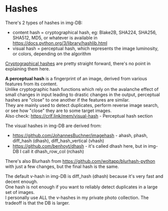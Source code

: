 # Hashes

There's 2 types of hashes in img-DB:
- content hash = cryptographical hash, eg: Blake2B, SHA224, SHA256, SHA512, MD5, or whatever is available in https://docs.python.org/3/library/hashlib.html
- visual hash = perceptual hash, which represents the image luminosity, or colors, depending on the algorithm

[Cryptographical hashes](https://lifewire.com/cryptographic-hash-function-2625832) are pretty straight forward, there's no point in explaining them here.

**A perceptual hash** is a fingerprint of an image, derived from various features from its content.<br>
Unlike cryptographic hash functions which rely on the avalanche effect of small changes in input leading to drastic changes in the output, perceptual hashes are "close" to one another if the features are similar.<br>
They are mainly used to detect duplicates, perform reverse image search, or see how "close" they are to some target images.<br>
Also check: https://crlf.link/mem/visual-hash - Perceptual hash section

The visual hashes in img-DB are derived from:
- https://github.com/JohannesBuchner/imagehash - ahash, phash, diff_hash (dhash), diff_hash_vertical (vhash)
- https://github.com/benhoyt/dhash - it's called dhash here, but in img-DB I call it dhash_row_col (rchash)

There's also Blurhash from https://github.com/woltapp/blurhash-python with just a few changes, but the final hash is the same.

The default v-hash in img-DB is diff_hash (dhash) because it's very fast and decent enough.<br>
One hash is not enough if you want to reliably detect duplicates in a large set of images.<br>
I personally use ALL the v-hashes in my private photo collection. The tradeoff is that the DB is larger.
